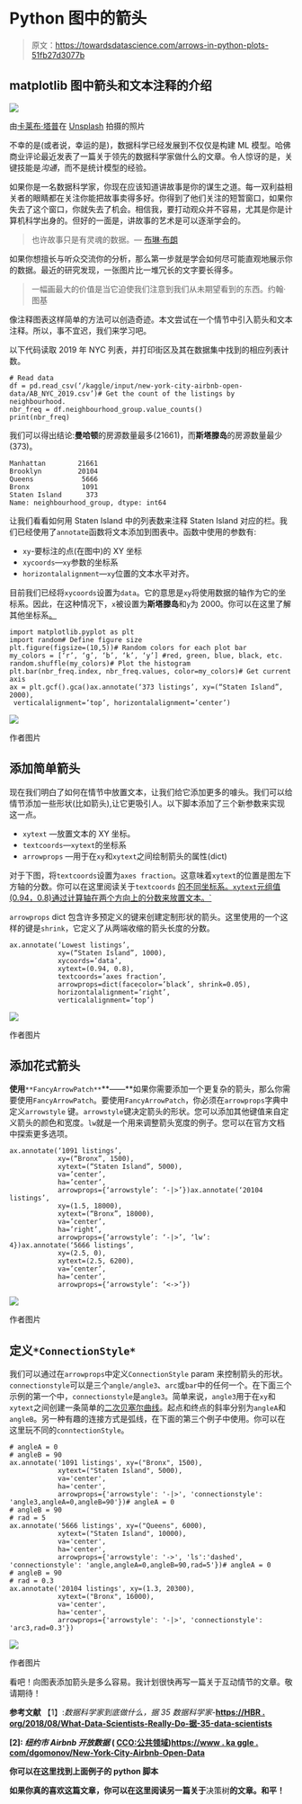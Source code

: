 # Python 图中的箭头

> 原文：<https://towardsdatascience.com/arrows-in-python-plots-51fb27d3077b>

## matplotlib 图中箭头和文本注释的介绍

![](img/5f1a1e7e07d9e0237d1ecb7677764998.png)

由[卡莱布·塔普](https://unsplash.com/@kalebtapp?utm_source=unsplash&utm_medium=referral&utm_content=creditCopyText)在 [Unsplash](https://unsplash.com/s/photos/arrow?utm_source=unsplash&utm_medium=referral&utm_content=creditCopyText) 拍摄的照片

不幸的是(或者说，幸运的是)，数据科学已经发展到不仅仅是构建 ML 模型。哈佛商业评论最近发表了一篇关于领先的数据科学家做什么的文章。令人惊讶的是，关键技能是*沟通*，而不是统计模型的经验。

如果你是一名数据科学家，你现在应该知道讲故事是你的谋生之道。每一双利益相关者的眼睛都在关注你能把故事卖得多好。你得到了他们关注的短暂窗口，如果你失去了这个窗口，你就失去了机会。相信我，要打动观众并不容易，尤其是你是计算机科学出身的。但好的一面是，讲故事的艺术是可以逐渐学会的。

> 也许故事只是有灵魂的数据。— [布琳·布朗](https://www.goodreads.com/quotes/556598-maybe-stories-are-just-data-with-a-soul)

如果你想擅长与听众交流你的分析，那么第一步就是学会如何尽可能直观地展示你的数据。最近的研究发现，一张图片比一堆冗长的文字要长得多。

> 一幅画最大的价值是当它迫使我们注意到我们从未期望看到的东西。约翰·图基

像注释图表这样简单的方法可以创造奇迹。本文尝试在一个情节中引入箭头和文本注释。所以，事不宜迟，我们来学习吧。

以下代码读取 2019 年 NYC 列表，并打印街区及其在数据集中找到的相应列表计数。

```
# Read data
df = pd.read_csv(‘/kaggle/input/new-york-city-airbnb-open-data/AB_NYC_2019.csv’)# Get the count of the listings by neighbourhood.
nbr_freq = df.neighbourhood_group.value_counts()
print(nbr_freq)
```

我们可以得出结论:**曼哈顿**的房源数量最多(21661)，而**斯塔滕岛**的房源数量最少(373)。

```
Manhattan        21661
Brooklyn         20104
Queens            5666
Bronx             1091
Staten Island      373
Name: neighbourhood_group, dtype: int64
```

让我们看看如何用 Staten Island 中的列表数来注释 Staten Island 对应的栏。我们已经使用了`annotate`函数将文本添加到图表中。函数中使用的参数有:

*   `xy`-要标注的点(在图中)的 XY 坐标
*   `xycoords`—`xy`参数的坐标系
*   `horizontalalignment`—`xy`位置的文本水平对齐。

目前我们已经将`xycoords`设置为`data`。它的意思是`xy`将使用数据的轴作为它的坐标系。因此，在这种情况下，`x`被设置为**斯塔滕岛**和`y`为 2000。你可以在这里了解其他坐标系[。](https://matplotlib.org/stable/tutorials/text/annotations.html#sphx-glr-tutorials-text-annotations-py)

```
import matplotlib.pyplot as plt
import random# Define figure size
plt.figure(figsize=(10,5))# Random colors for each plot bar
my_colors = [‘r’, ‘g’, ‘b’, ‘k’, ‘y’] #red, green, blue, black, etc.
random.shuffle(my_colors)# Plot the histogram
plt.bar(nbr_freq.index, nbr_freq.values, color=my_colors)# Get current axis
ax = plt.gcf().gca()ax.annotate(‘373 listings’, xy=(“Staten Island”, 2000),
 verticalalignment=’top’, horizontalalignment=’center’)
```

![](img/69cac78fbedb50a15dfb1b5185abeb57.png)

作者图片

## 添加简单箭头

现在我们明白了如何在情节中放置文本，让我们给它添加更多的噱头。我们可以给情节添加一些形状(比如箭头),让它更吸引人。以下脚本添加了三个新参数来实现这一点。

*   `xytext` —放置文本的 XY 坐标。
*   `textcoords`—`xytext`的坐标系
*   `arrowprops` —用于在`xy`和`xytext`之间绘制箭头的属性(dict)

对于下图，将`textcoords`设置为`axes fraction`。这意味着`xytext`的位置是图左下方轴的分数。你可以在这里阅读关于`textcoords` [的不同坐标系。`xytext`元组值(0.94，0.8)通过计算轴在两个方向上的分数来放置文本。`](https://matplotlib.org/stable/api/_as_gen/matplotlib.pyplot.annotate.html)

`arrowprops` dict 包含许多预定义的键来创建定制形状的箭头。这里使用的一个这样的键是`shrink`，它定义了从两端收缩的箭头长度的分数。

```
ax.annotate(‘Lowest listings’, 
            xy=(“Staten Island”, 1000),
            xycoords=’data’,
            xytext=(0.94, 0.8), 
            textcoords=’axes fraction’,
            arrowprops=dict(facecolor=’black’, shrink=0.05),
            horizontalalignment=’right’,
            verticalalignment=’top’)
```

![](img/19efbebb7a94a6abea7fa52f99902333.png)

作者图片

## 添加花式箭头

**使用**`**FancyArrowPatch**`**——**如果你需要添加一个更复杂的箭头，那么你需要使用`FancyArrowPatch`。要使用`FancyArrowPatch`，你必须在`arrowprops`字典中定义`arrowstyle` 键。`arrowstyle`键决定箭头的形状。您可以添加其他键值来自定义箭头的颜色和宽度。`lw`就是一个用来调整箭头宽度的例子。您可以在官方文档中探索更多选项。

```
ax.annotate(‘1091 listings’,
            xy=(“Bronx”, 1500),
            xytext=(“Staten Island”, 5000), 
            va=’center’,
            ha=’center’,
            arrowprops={‘arrowstyle’: ‘-|>’})ax.annotate(‘20104 listings’,
            xy=(1.5, 18000),
            xytext=(“Bronx”, 18000), 
            va=’center’,
            ha=’right’,
            arrowprops={‘arrowstyle’: ‘-|>’, ‘lw’: 4})ax.annotate(‘5666 listings’,
            xy=(2.5, 0),
            xytext=(2.5, 6200),
            va=’center’,
            ha=’center’,
            arrowprops={‘arrowstyle’: ‘<->’})
```

![](img/06c6dd998881c056c7df5e5bc7bfa41b.png)

作者图片

## 定义`*ConnectionStyle*`

我们可以通过在`arrowprops`中定义`ConnectionStyle` param 来控制箭头的形状。`connectionstyle`可以是三个`angle/angle3`、`arc`或`bar`中的任何一个。在下面三个示例的第一个中，`connectionstyle`是`angle3`。简单来说，`angle3`用于在`xy`和`xytext`之间创建一条简单的[二次贝塞尔曲线](https://en.wikipedia.org/wiki/B%C3%A9zier_curve#Quadratic_B%C3%A9zier_curves)。起点和终点的斜率分别为`angleA`和`angleB`。另一种有趣的连接方式是弧线，在下面的第三个例子中使用。你可以在这里玩不同的`conntectionStyle`。

```
# angleA = 0 
# angleB = 90
ax.annotate('1091 listings', xy=("Bronx", 1500),
            xytext=("Staten Island", 5000), 
            va='center', 
            ha='center',
            arrowprops={'arrowstyle': '-|>', 'connectionstyle': 'angle3,angleA=0,angleB=90'})# angleA = 0 
# angleB = 90
# rad = 5
ax.annotate('5666 listings', xy=("Queens", 6000),
            xytext=("Staten Island", 10000), 
            va='center', 
            ha='center',
            arrowprops={'arrowstyle': '->', 'ls':'dashed', 'connectionstyle': 'angle,angleA=0,angleB=90,rad=5'})# angleA = 0 
# angleB = 90
# rad = 0.3
ax.annotate('20104 listings', xy=(1.3, 20300),
            xytext=("Bronx", 16000), 
            va='center', 
            ha='center',
            arrowprops={'arrowstyle': '-|>', 'connectionstyle': 'arc3,rad=0.3'})
```

![](img/f897ef805317b9a0412720865773fe8c.png)

作者图片

看吧！向图表添加箭头是多么容易。我计划很快再写一篇关于互动情节的文章。敬请期待！

**参考文献** 【1】:*数据科学家到底做什么，据 35 数据科学家*-**[https://HBR . org/2018/08/What-Data-Scientists-Really-Do-据-35-data-scientists](https://hbr.org/2018/08/what-data-scientists-really-do-according-to-35-data-scientists)**

**[2]: *纽约市 Airbnb 开放数据* ( [CCO:公共领域](https://creativecommons.org/publicdomain/zero/1.0/))[https://www . ka ggle . com/dgomonov/New-York-City-Airbnb-Open-Data](https://www.kaggle.com/dgomonov/new-york-city-airbnb-open-data)**

**你可以在这里找到上面例子的 python 脚本**

**如果你真的喜欢这篇文章，你可以在这里阅读另一篇关于**决策树**的文章。和平！**